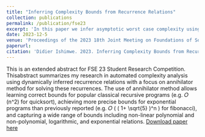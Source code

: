 ```yaml
---
title: "Inferring Complexity Bounds from Recurrence Relations"
collection: publications
permalink: /publication/fse23
excerpt: 'In this paper we infer asymptotic worst case complexity using recurrence relations'
date: 2023-12-5
venue: 'Proceedings of the 2023 18th Joint Meeting on Foundations of Software Engineering'
paperurl: 
citation: 'Didier Ishimwe. 2023. Inferring Complexity Bounds from Recurrence Relations. In Proceedings of the 2023 18th Joint Meeting on Foundations of Software Engineering.'
---
```

This is an extended abstract for FSE 23 Student Research Competition. Thisabstract summarizes my research in automated complexity analysis using dynamically inferred recurrence relations with a focus on annihilator method for solving these recurrences. The use of annihilator method allows learning correct bounds for popular classical recursive programs (e.g. 𝑂 (n^2)
for quicksort), achieving more precise bounds for exponential programs than previously reported (e.g. 𝑂 ( ( 1+ \sqrt{5} )^n ) for fibonacci), and capturing a wide range of bounds including non-linear polynomial and non-polynomial, logarithmic, and exponential relations.
[Download paper here](https://nguyenthanhvuh.github.io/pubs/ishimwe2021dynaplex.pdf)
